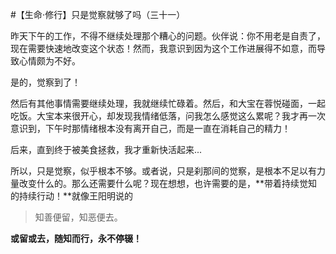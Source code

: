 #【生命⋅修行】只是觉察就够了吗（三十一）

昨天下午的工作，不得不继续处理那个糟心的问题。伙伴说：你不用老是自责了，现在需要快速地改变这个状态！然而，我意识到因为这个工作进展得不如意，而导致心情颇为不好。

是的，觉察到了！

然后有其他事情需要继续处理，我就继续忙碌着。然后，和大宝在蓉悦碰面，一起吃饭。大宝本来很开心，却发现我情绪低落，问我怎么感觉这么累呢？我才再一次意识到，下午时那情绪根本没有离开自己，而是一直在消耗自己的精力！

后来，直到终于被美食拯救，我才重新快活起来...

所以，只是觉察，似乎根本不够。或者说，只是刹那间的觉察，是根本不足以有力量改变什么的。那么还需要什么呢？现在想想，也许需要的是，**带着持续觉知的持续行动！**就像王阳明说的

> 知善便留，知恶便去。

**或留或去，随知而行，永不停辍！**

